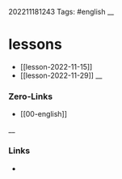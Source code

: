 202211181243
Tags: #english 
__
# lessons
 - [[lesson-2022-11-15]]
- [[lesson-2022-11-29]]
__
### Zero-Links
- [[00-english]]

__
### Links
- 

 
 
